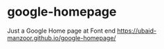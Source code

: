 # google-homepage
Just a Google Home page at Font end 
https://ubaid-manzoor.github.io/google-homepage/
